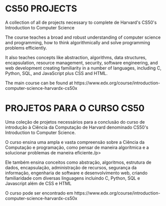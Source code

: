 <h1>CS50 PROJECTS</h1>
<p>A collection of all de projects necessary to complete de Harvard's CS50's Introduction to Computer Science</p>
<p>The course teaches a broad and robust understanding of computer science and programming, how to think 
algorithmically and solve programming problems efficiently.</p>

<p>It also teaches concepts like abstraction, algorithms, data structures, encapsulation, resource management, security, software engineering, 
and web development creating familiarity in a number of languages, including C, Python, SQL, and JavaScript plus CSS and HTML.</p>

<p>The main course can be found at https://www.edx.org/course/introduction-computer-science-harvardx-cs50x</p>



<h1>PROJETOS PARA O CURSO CS50</h1>
<p>Uma coleção de projetos necessários para a conclusão do curso de introdução à Ciência da Computação de Harvard 
denominado CS50's Introduction to Computer Science.</p>

<p>O curso ensina uma ampla e vasta compreensão sobre a Ciência da Computação e programação, como pensar de maneira
algorítmica e a solucionar problemas de maneira eficiente./p>

<p>Ele também ensina conceitos como abstração, algoritmos, estrutura de dados, encapsulação, administração de recursos,
segurança da informação, engenharia de software e desenvolvimento web, criando familiaridade com diversas linguagens
incluindo C, Python, SQL e Javascript além de CSS e HTML</p>

<p>O curso pode ser encontrado em https://www.edx.org/course/introduction-computer-science-harvardx-cs50x</p>
